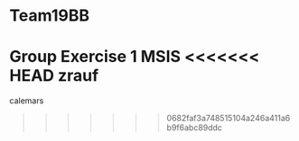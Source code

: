 # Team19BB
Group Exercise 1
MSIS
<<<<<<< HEAD
zrauf
=======
calemars
>>>>>>> 0682faf3a748515104a246a411a6b9f6abc89ddc
